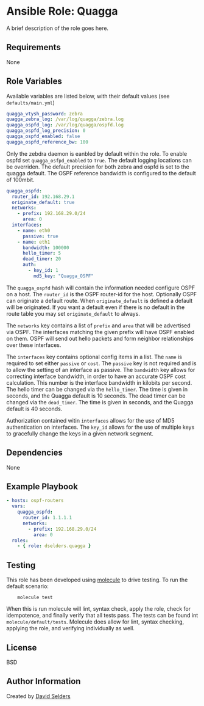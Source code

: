# Ansible Role: Quagga

A brief description of the role goes here.

## Requirements

None

## Role Variables

Available variables are listed below, with their default values (see
`defaults/main.yml`)

```yaml
quagga_vtysh_password: zebra
quagga_zebra_log: /var/log/quagga/zebra.log
quagga_ospfd_log: /var/log/quagga/ospfd.log
quagga_ospfd_log_precision: 0
quagga_ospfd_enabled: false
quagga_ospfd_reference_bw: 100
```

Only the zebdra daemon is eanbled by default within the role.  To enable ospfd
set `quagga_osfpd_enabled` to `True`.  The default logging locations can be
overriden.  The default precision for both zebra and ospfd is set to the quagga
default.  The OSPF reference bandwidth is configured to the default of 100mbit.

```yaml
quagga_ospfd:
  router_id: 192.168.29.1
  originate_default: true
  networks:
    - prefix: 192.168.29.0/24
      area: 0
  interfaces:
    - name: eth0
      passive: true
    - name: eth1
      bandwidth: 100000
      hello_timer: 5
      dead_timer: 20
      auth:
        - key_id: 1
          md5_key: "Quagga_OSPF"
```

The `quagga_ospfd` hash will contain the information needed configure OSPF on a
host.  The `router_id` is the OSPF router-id for the host.  Optionally OSPF can
originate a default route.  When `originate_default` is defined a default will
be originated.  If you want a default even if there is no default in the route
table you may set `originate_default` to always.

The `networks` key contains a list of `prefix` and `area` that will be
advertised via OSPF.  The interfaces matching the given prefix will have OSPF
enabled on them.  OSPF will send out hello packets and form neighbor
relationships over these interfaces.

The `interfaces` key contains optional config items in a list.  The `name` is
required to set either `passive` or `cost`.  The `passive` key is not required
and is to allow the setting of an interface as passive.  The `bandwidth` key
allows for correcting interface bandwidth, in order to have an accurate OSPF
cost calculation.  This number is the interface bandwidth in kilobits per
second.  The hello timer can be changed via the `hello_timer`.  The time is
given in seconds, and the Quagga default is 10 seconds.  The dead timer can be
changed via the `dead_timer`.  The time is given in seconds, and the Quagga
default is 40 seconds.

Authorization contained witin `interfaces` allows for the use of MD5
authentication on interfaces.  The `key_id` allows for the use of multiple keys
to gracefully change the keys in a given network segment.

## Dependencies

None

## Example Playbook

```yaml
- hosts: ospf-routers
  vars:
    quagga_ospfd:
      router_id: 1.1.1.1
      networks:
        - prefix: 192.168.29.0/24
          area: 0
  roles:
    - { role: dselders.quagga }
```

## Testing

This role has been developed using
[molecule](https://molecule.readthedocs.io/en/latest/) to drive testing.  To run
the default scenario:

        molecule test

When this is run molecule will lint, syntax check, apply the role, check for
idempotence, and finally verify that all tests pass.  The tests can be found int
`molecule/default/tests`.  Molecule does allow for lint, syntax checking,
applying the role, and verifying individually as well.

## License

BSD

## Author Information

Created by [David Selders](https://github.com/dselders)
